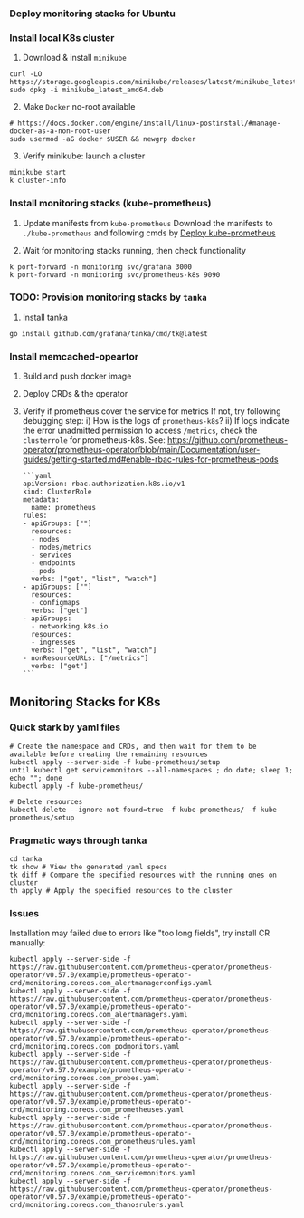 ### Deploy monitoring stacks for Ubuntu

### Install local K8s cluster

1. Download & install `minikube`

```shell
curl -LO https://storage.googleapis.com/minikube/releases/latest/minikube_latest_amd64.deb
sudo dpkg -i minikube_latest_amd64.deb
```

2. Make `Docker` no-root available

```shell
# https://docs.docker.com/engine/install/linux-postinstall/#manage-docker-as-a-non-root-user
sudo usermod -aG docker $USER && newgrp docker
```

3. Verify minikube: launch a cluster

```shell
minikube start
k cluster-info
```

### Install monitoring stacks (kube-prometheus)

1. Update manifests from `kube-prometheus`
   Download the manifests to `./kube-prometheus` and following cmds by [Deploy kube-prometheus](https://prometheus-operator.dev/docs/prologue/quick-start/#deploy-kube-prometheus)

2. Wait for monitoring stacks running, then check functionality

```shell
k port-forward -n monitoring svc/grafana 3000
k port-forward -n monitoring svc/prometheus-k8s 9090
```

### TODO: Provision monitoring stacks by `tanka`

1. Install tanka

```shell
go install github.com/grafana/tanka/cmd/tk@latest
```

### Install memcached-opeartor

1.  Build and push docker image
2.  Deploy CRDs & the operator
3.  Verify if prometheus cover the service for metrics
    If not, try following debugging step:
    i) How is the logs of `prometheus-k8s`?
    ii) If logs indicate the error unadmitted permission to access `/metrics`, check the `clusterrole` for prometheus-k8s.
    See: https://github.com/prometheus-operator/prometheus-operator/blob/main/Documentation/user-guides/getting-started.md#enable-rbac-rules-for-prometheus-pods

        ```yaml
        apiVersion: rbac.authorization.k8s.io/v1
        kind: ClusterRole
        metadata:
          name: prometheus
        rules:
        - apiGroups: [""]
          resources:
          - nodes
          - nodes/metrics
          - services
          - endpoints
          - pods
          verbs: ["get", "list", "watch"]
        - apiGroups: [""]
          resources:
          - configmaps
          verbs: ["get"]
        - apiGroups:
          - networking.k8s.io
          resources:
          - ingresses
          verbs: ["get", "list", "watch"]
        - nonResourceURLs: ["/metrics"]
          verbs: ["get"]
        ```

## Monitoring Stacks for K8s

### Quick stark by yaml files

```
# Create the namespace and CRDs, and then wait for them to be available before creating the remaining resources
kubectl apply --server-side -f kube-prometheus/setup
until kubectl get servicemonitors --all-namespaces ; do date; sleep 1; echo ""; done
kubectl apply -f kube-prometheus/
```

```
# Delete resources
kubectl delete --ignore-not-found=true -f kube-prometheus/ -f kube-prometheus/setup
```

### Pragmatic ways through tanka

```shell
cd tanka
tk show # View the generated yaml specs
tk diff # Compare the specified resources with the running ones on cluster
th apply # Apply the specified resources to the cluster
```

### Issues

Installation may failed due to errors like "too long fields", try install CR manually:

```shell
kubectl apply --server-side -f https://raw.githubusercontent.com/prometheus-operator/prometheus-operator/v0.57.0/example/prometheus-operator-crd/monitoring.coreos.com_alertmanagerconfigs.yaml
kubectl apply --server-side -f https://raw.githubusercontent.com/prometheus-operator/prometheus-operator/v0.57.0/example/prometheus-operator-crd/monitoring.coreos.com_alertmanagers.yaml
kubectl apply --server-side -f https://raw.githubusercontent.com/prometheus-operator/prometheus-operator/v0.57.0/example/prometheus-operator-crd/monitoring.coreos.com_podmonitors.yaml
kubectl apply --server-side -f https://raw.githubusercontent.com/prometheus-operator/prometheus-operator/v0.57.0/example/prometheus-operator-crd/monitoring.coreos.com_probes.yaml
kubectl apply --server-side -f https://raw.githubusercontent.com/prometheus-operator/prometheus-operator/v0.57.0/example/prometheus-operator-crd/monitoring.coreos.com_prometheuses.yaml
kubectl apply --server-side -f https://raw.githubusercontent.com/prometheus-operator/prometheus-operator/v0.57.0/example/prometheus-operator-crd/monitoring.coreos.com_prometheusrules.yaml
kubectl apply --server-side -f https://raw.githubusercontent.com/prometheus-operator/prometheus-operator/v0.57.0/example/prometheus-operator-crd/monitoring.coreos.com_servicemonitors.yaml
kubectl apply --server-side -f https://raw.githubusercontent.com/prometheus-operator/prometheus-operator/v0.57.0/example/prometheus-operator-crd/monitoring.coreos.com_thanosrulers.yaml
```
